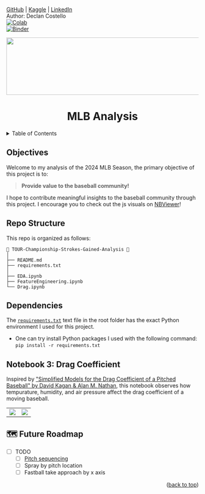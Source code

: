 <a name="readme-top"></a>
[GitHub](https://github.com/dec1costello) | [Kaggle](https://www.kaggle.com/dec1costello) | [LinkedIn](https://www.linkedin.com/in/declan-costello-7423aa137/)
<br />
Author: Declan Costello
<br />
[![Colab](https://colab.research.google.com/assets/colab-badge.svg)](https://colab.research.google.com/github/dec1costello/MLB)
<br />
[![Binder](https://mybinder.org/badge_logo.svg)](https://mybinder.org/v2/gh/dec1costello/MLB/HEAD)


<p align="center">
<img height="150" width="800" src="https://github.com/user-attachments/assets/21161460-244f-49cd-8c18-a1d7cc9fb5d3"/>  
</p>

<h1 align="center">MLB Analysis</h1>

<!-- TABLE OF CONTENTS -->
<details>
  <summary>Table of Contents</summary>
  <ol>
    <li><a href="#Objectives">Objectives</a></li>
    <li><a href="#Repo-Structure">Repo Structure</a></li>
       <li><a href="#Dependencies">Dependencies</a></li>
    <li><a href="#EDA">EDA</a></li>
    <li><a href="#Feature-Engineering">Feature Engineering</a></li>
    <li><a href="#Drag-Coefficient">Drag Coefficient</a></li>
      <li><a href="#Future-Roadmap">Future Roadmap</a></li>
  </ol>
</details>

## **Objectives**

Welcome to my analysis of the 2024 MLB Season, the primary objective of this project is to:
> **Provide value to the baseball community!**

I hope to contribute meaningful insights to the baseball community through this project. I encourage you to check out the js visuals on [NBViewer](https://nbviewer.org/github/dec1costello/MLB/tree/main/)!

## **Repo Structure**

This repo is organized as follows:

    📂 TOUR-Championship-Strokes-Gained-Analysis 📍
    │
    ├── README.md 
    ├── requirements.txt
    │
    ├── EDA.ipynb
    ├── FeatureEngineering.ipynb
    └── Drag.ipynb

## **Dependencies**

The [`requirements.txt`](https://github.com/dec1costello/MLB/blob/main/requirements.txt) text file in the root folder has the exact Python environment I used for this project.  
* One can try install Python packages I used with the following command:  
`pip install -r requirements.txt`




## **Notebook 3: Drag Coefficient**

Inspired by ["Simplified Models for the Drag Coefficient of a Pitched Baseball" by David Kagan & Alan M. Nathan](http://baseball.physics.illinois.edu/DragTPTMay2014.pdf), this notebook observes how tempurature, humidity, and air pressure affect the drag coefficient of a moving baseball.

<div align="center">

<table>
  <tbody>
    <tr>
      <td>
        <img src="https://github.com/user-attachments/assets/4c07d112-47c7-4fa5-9a1b-249b338a6c9c" />
      </td>
      <td>
        <img src="https://github.com/user-attachments/assets/82601909-3f65-4d88-af66-38b260835ed1" />
      </td>
    </tr>
  </tbody>
</table>

</div>


<!-- ROADMAP -->
## 🗺️ Future Roadmap

- [ ] TODO
    - [ ] [Pitch sequencing](https://mesa.readthedocs.io/latest/)
    - [ ] Spray by pitch location
    - [ ] Fastball take approach by x axis
     
<p align="right">(<a href="#readme-top">back to top</a>)</p>
